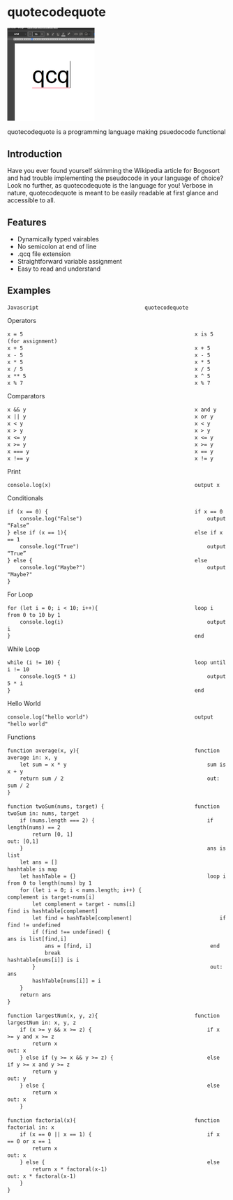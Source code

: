 # quotecodequote
<img src="https://github.com/kmarinsh/quotecodequote/blob/main/qcqlogo.jpg?raw=true" alt="drawing" width="200"/>


quotecodequote is a programming language making psuedocode functional
## Introduction
Have you ever found yourself skimming the Wikipedia article for Bogosort and had trouble implementing the pseudocode in your language of choice? Look no further, as quotecodequote is the language for you! Verbose in nature, quotecodequote is meant to be easily readable at first glance and accessible to all.

## Features
* Dynamically typed vairables
* No semicolon at end of line
* .qcq file extension
* Straightforward variable assignment
* Easy to read and understand

## Examples
```
Javascript                                  quotecodequote
```
Operators
```
x = 5                                                       x is 5 (for assignment)
x + 5                                                       x + 5
x - 5                                                       x - 5 
x * 5                                                       x * 5
x / 5                                                       x / 5
x ** 5                                                      x ^ 5
x % 7                                                       x % 7
```

Comparators
```
x && y                                                      x and y
x || y                                                      x or y
x < y                                                       x < y
x > y                                                       x > y
x <= y                                                      x <= y
x >= y                                                      x >= y
x === y                                                     x == y
x !== y                                                     x != y
```

Print
```
console.log(x)                                              output x
```

Conditionals
```
if (x == 0) {                                               if x == 0
    console.log("False")                                        output “False”
} else if (x == 1){                                         else if x == 1
    console.log("True")                                         output “True”
} else {                                                    else
    console.log("Maybe?")                                       output "Maybe?"
}
```

For Loop
```
for (let i = 0; i < 10; i++){                               loop i from 0 to 10 by 1
    console.log(i)                                              output i
}                                                           end
```

While Loop
```
while (i != 10) {                                           loop until i != 10
    console.log(5 * i)                                          output 5 * i
}                                                           end
```

Hello World
```
console.log("hello world")                                  output "hello world"
```

Functions
```
function average(x, y){                                     function average in: x, y
    let sum = x * y                                             sum is x + y
    return sum / 2                                              out: sum / 2
}  

function twoSum(nums, target) {                             function twoSum in: nums, target
    if (nums.length === 2) {                                    if length(nums) == 2
        return [0, 1]                                               out: [0,1]
    }                                                           ans is list
    let ans = []                                                hashtable is map
    let hashTable = {}                                          loop i from 0 to length(nums) by 1
    for (let i = 0; i < nums.length; i++) {                         complement is target-nums[i]
        let complement = target - nums[i]                           find is hashtable[complement]
        let find = hashTable[complement]                            if find != undefined
        if (find !== undefined) {                                       ans is list[find,i]
            ans = [find, i]                                      end
            break                                                   hashtable[nums[i]] is i
        }                                                        out: ans
        hashTable[nums[i]] = i
    }
    return ans
}

function largestNum(x, y, z){                               function largestNum in: x, y, z
    if (x >= y && x >= z) {                                     if x >= y and x >= z
        return x                                                    out: x
    } else if (y >= x && y >= z) {                              else if y >= x and y >= z
        return y                                                    out: y
    } else {                                                    else
        return x                                                    out: x
    }

function factorial(x){                                      function factorial in: x
    if (x == 0 || x == 1) {                                     if x == 0 or x == 1
        return x                                                    out: x
    } else {                                                    else
        return x * factoral(x-1)                                    out: x * factoral(x-1)
    }
}
